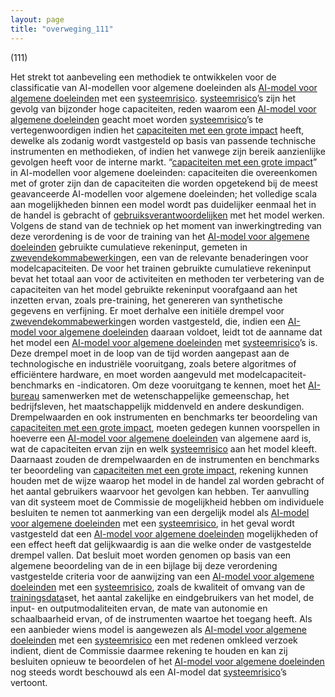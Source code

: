 ```yaml
---
layout: page
title: "overweging_111"
---
```


(111)

Het strekt tot aanbeveling een methodiek te ontwikkelen voor de classificatie van AI-modellen voor algemene doeleinden als [AI-model voor algemene doeleinden](a3.md#^gpai) met een [systeemrisico](a3.md#^sysrisk). [systeemrisico](a3.md#^sysrisk)’s zijn het gevolg van bijzonder hoge capaciteiten, reden waarom een [AI-model voor algemene doeleinden](a3.md#^gpai) geacht moet worden [systeemrisico](a3.md#^sysrisk)’s te vertegenwoordigen indien het [capaciteiten met een grote impact](a3.md#^capgi) heeft, dewelke als zodanig wordt vastgesteld op basis van passende technische instrumenten en methodieken, of indien het vanwege zijn bereik aanzienlijke gevolgen heeft voor de interne markt. “[capaciteiten met een grote impact](a3.md#^capgi)” in AI-modellen voor algemene doeleinden: capaciteiten die overeenkomen met of groter zijn dan de capaciteiten die worden opgetekend bij de meest geavanceerde AI-modellen voor algemene doeleinden; het volledige scala aan mogelijkheden binnen een model wordt pas duidelijker eenmaal het in de handel is gebracht of [gebruiksverantwoordelijken](a3.md#^gebruiksverantwoordelijke) met het model werken. Volgens de stand van de techniek op het moment van inwerkingtreding van deze verordening is de voor de training van het [AI-model voor algemene doeleinden](a3.md#^gpai) gebruikte cumulatieve rekeninput, gemeten in [zwevendekommabewerking](a3.md#^flop)en, een van de relevante benaderingen voor modelcapaciteiten. De voor het trainen gebruikte cumulatieve rekeninput bevat het totaal aan voor de activiteiten en methoden ter verbetering van de capaciteiten van het model gebruikte rekeninput voorafgaand aan het inzetten ervan, zoals pre-training, het genereren van synthetische gegevens en verfijning. Er moet derhalve een initiële drempel voor [zwevendekommabewerking](a3.md#^flop)en worden vastgesteld, die, indien een [AI-model voor algemene doeleinden](a3.md#^gpai) daaraan voldoet, leidt tot de aanname dat het model een [AI-model voor algemene doeleinden](a3.md#^gpai) met [systeemrisico](a3.md#^sysrisk)’s is. Deze drempel moet in de loop van de tijd worden aangepast aan de technologische en industriële vooruitgang, zoals betere algoritmes of efficiëntere hardware, en moet worden aangevuld met modelcapaciteit-benchmarks en -indicatoren. Om deze vooruitgang te kennen, moet het [AI-bureau](a3.md#^aibur) samenwerken met de wetenschappelijke gemeenschap, het bedrijfsleven, het maatschappelijk middenveld en andere deskundigen. Drempelwaarden en ook instrumenten en benchmarks ter beoordeling van [capaciteiten met een grote impact](a3.md#^capgi), moeten gedegen kunnen voorspellen in hoeverre een [AI-model voor algemene doeleinden](a3.md#^gpai) van algemene aard is, wat de capaciteiten ervan zijn en welk [systeemrisico](a3.md#^sysrisk) aan het model kleeft. Daarnaast zouden de drempelwaarden en de instrumenten en benchmarks ter beoordeling van [capaciteiten met een grote impact](a3.md#^capgi), rekening kunnen houden met de wijze waarop het model in de handel zal worden gebracht of het aantal gebruikers waarvoor het gevolgen kan hebben. Ter aanvulling van dit systeem moet de Commissie de mogelijkheid hebben om individuele besluiten te nemen tot aanmerking van een dergelijk model als [AI-model voor algemene doeleinden](a3.md#^gpai) met een [systeemrisico](a3.md#^sysrisk), in het geval wordt vastgesteld dat een [AI-model voor algemene doeleinden](a3.md#^gpai) mogelijkheden of een effect heeft dat gelijkwaardig is aan die welke onder de vastgestelde drempel vallen. Dat besluit moet worden genomen op basis van een algemene beoordeling van de in een bijlage bij deze verordening vastgestelde criteria voor de aanwijzing van een [AI-model voor algemene doeleinden](a3.md#^gpai) met een [systeemrisico](a3.md#^sysrisk), zoals de kwaliteit of omvang van de [trainingsdata](a3.md#^trdata)set, het aantal zakelijke en eindgebruikers van het model, de input- en outputmodaliteiten ervan, de mate van autonomie en schaalbaarheid ervan, of de instrumenten waartoe het toegang heeft. Als een aanbieder wiens model is aangewezen als [AI-model voor algemene doeleinden](a3.md#^gpai) met een [systeemrisico](a3.md#^sysrisk) een met redenen omkleed verzoek indient, dient de Commissie daarmee rekening te houden en kan zij besluiten opnieuw te beoordelen of het [AI-model voor algemene doeleinden](a3.md#^gpai) nog steeds wordt beschouwd als een AI-model dat [systeemrisico](a3.md#^sysrisk)’s vertoont.